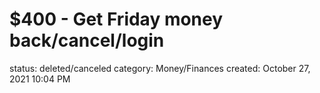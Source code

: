 # $400 - Get Friday money back/cancel/login

status: deleted/canceled
category: Money/Finances
created: October 27, 2021 10:04 PM